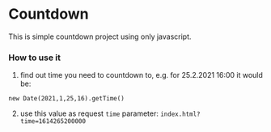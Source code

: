 # Countdown

This is simple countdown project using only javascript.

### How to use it

1) find out time you need to countdown to, e.g. for 25.2.2021 16:00 it would be:
```
new Date(2021,1,25,16).getTime()
```
2) use this value as request `time` parameter: `index.html?time=1614265200000`
